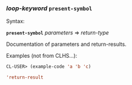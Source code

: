 ### <em>loop-keyword</em> <strong>`present-symbol`</strong>

Syntax:

<strong>`present-symbol`</strong> <em>parameters</em> => <em>return-type</em>

Documentation of parameters and return-results.

Examples (not from CLHS...):

```lisp
CL-USER> (example-code 'a 'b 'c)

'return-result
```
